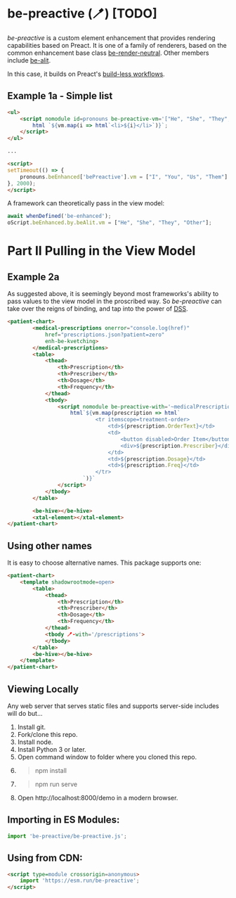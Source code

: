 # be-preactive (🪥) [TODO]

*be-preactive* is a custom element enhancement that provides rendering capabilities based on Preact.  It is one of a family of renderers, based on the common enhancement base class [be-render-neutral](https://github.com/bahrus/be-render-neutral).  Other members include [be-alit](https://github.com/bahrus/be-alit).


In this case, it builds on Preact's [build-less workflows](https://preactjs.com/guide/v10/no-build-workflows).

## Example 1a - Simple list

```html
<ul>
    <script nomodule id=pronouns be-preactive-vm='["He", "She", "They", "Other"]'>
        html `${vm.map(i => html`<li>${i}</li>`)}`;
    </script>
</ul>

...

<script>
setTimeout(() => {
    pronouns.beEnhanced['bePreactive'].vm = ["I", "You", "Us", "Them"]
}, 2000);
</script>
```

A framework can theoretically pass in the view model:

```JavaScript
await whenDefined('be-enhanced');
oScript.beEnhanced.by.beAlit.vm = ["He", "She", "They", "Other"];
```

# Part II Pulling in the View Model

## Example 2a

As suggested above, it is seemingly beyond most frameworks's ability to pass values to the view model in the proscribed  way.  So *be-preactive* can take over the reigns of binding, and tap into the power of [DSS](https://github.com/bahrus/trans-render/wiki/VIII.--Directed-Scoped-Specifiers-(DSS)).

```html
<patient-chart>
        <medical-prescriptions onerror="console.log(href)"
            href="prescriptions.json?patient=zero" 
            enh-be-kvetching>
        </medical-prescriptions>
        <table>
            <thead>
                <th>Prescription</th>
                <th>Prescriber</th>
                <th>Dosage</th>
                <th>Frequency</th>
            </thead>
            <tbody>
                <script nomodule be-preactive-with='~medicalPrescriptions::fetch-complete'>
                    html`${vm.map(prescription => html`
                            <tr itemscope=treatment-order>
                                <td>${prescription.OrderText}</td>
                                <td>
                                    <button disabled>Order Item</button>
                                    <div>${prescription.Prescriber}</div>
                                </td>
                                <td>${prescription.Dosage}</td>
                                <td>${prescription.Freq}</td>
                            </tr>
                        `)}`
                </script>
            </tbody>
        </table>

        <be-hive></be-hive>
        <xtal-element></xtal-element>
</patient-chart>
```

## Using other names

It is easy to choose alternative names.  This package supports one:

```html
<patient-chart>
    <template shadowrootmode=open>
        <table>
            <thead>
                <th>Prescription</th>
                <th>Prescriber</th>
                <th>Dosage</th>
                <th>Frequency</th>
            </thead>
            <tbody 🪥-with='/prescriptions'>
            </tbody>
        </table>
        <be-hive></be-hive>
    </template>
</patient-chart>
```

## Viewing Locally

Any web server that serves static files and supports server-side includes will do but...

1.  Install git.
2.  Fork/clone this repo.
3.  Install node.
4.  Install Python 3 or later.
5.  Open command window to folder where you cloned this repo.
6.  > npm install
7.  > npm run serve
8.  Open http://localhost:8000/demo in a modern browser.

## Importing in ES Modules:

```JavaScript
import 'be-preactive/be-preactive.js';

```

## Using from CDN:

```html
<script type=module crossorigin=anonymous>
    import 'https://esm.run/be-preactive';
</script>
```


